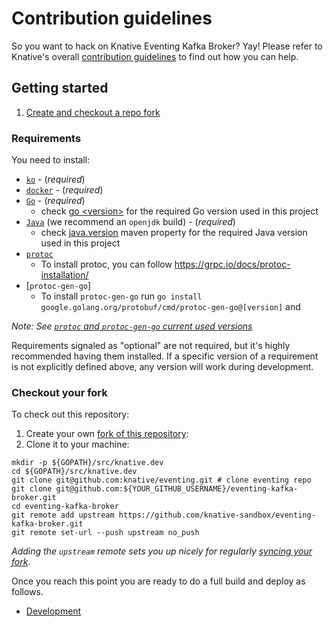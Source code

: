 # Contribution guidelines

So you want to hack on Knative Eventing Kafka Broker? Yay! Please refer to Knative's overall
[contribution guidelines](https://www.knative.dev/contributing/) to find out how you can help.

## Getting started

1. [Create and checkout a repo fork](#checkout-your-fork)

### Requirements

You need to install:

- [`ko`](https://github.com/google/ko) - (_required_)
- [`docker`](https://www.docker.com/) - (_required_)
- [`Go`](https://golang.org/) - (_required_)
    - check
      [go \<version\>](https://github.com/knative-sandbox/eventing-kafka-broker/blob/master/go.mod)
      for the required Go version used in this project
- [`Java`](https://www.java.com/en/) (we recommend an `openjdk` build) -
  (_required_)
    - check
      [java.version](https://github.com/knative-sandbox/eventing-kafka-broker/blob/master/data-plane/pom.xml)
      maven property for the required Java version used in this project
- [`protoc`](https://github.com/protocolbuffers/protobuf)
     - To install protoc, you can follow https://grpc.io/docs/protoc-installation/
- [`protoc-gen-go`]
     - To install `protoc-gen-go` run `go install
       google.golang.org/protobuf/cmd/protoc-gen-go@[version]` and 

_Note: See [`protoc` and `protoc-gen-go` current used versions](https://github.com/knative-sandbox/eventing-kafka-broker/blob/main/control-plane/pkg/contract/contract.pb.go#L3)_

Requirements signaled as "optional" are not required, but it's highly recommended having them installed. If a specific
version of a requirement is not explicitly defined above, any version will work during development.

### Checkout your fork

To check out this repository:

1. Create your own [fork of this repository](https://help.github.com/articles/fork-a-repo/):
1. Clone it to your machine:

```shell
mkdir -p ${GOPATH}/src/knative.dev
cd ${GOPATH}/src/knative.dev
git clone git@github.com:knative/eventing.git # clone eventing repo
git clone git@github.com:${YOUR_GITHUB_USERNAME}/eventing-kafka-broker.git
cd eventing-kafka-broker
git remote add upstream https://github.com/knative-sandbox/eventing-kafka-broker.git
git remote set-url --push upstream no_push
```

_Adding the `upstream` remote sets you up nicely for regularly
[syncing your fork](https://help.github.com/articles/syncing-a-fork/)._

Once you reach this point you are ready to do a full build and deploy as follows.

- [Development](DEVELOPMENT.md)
